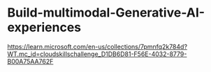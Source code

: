 # Build-multimodal-Generative-AI-experiences
https://learn.microsoft.com/en-us/collections/7pmnfq2k784d?WT.mc_id=cloudskillschallenge_D1DB6D81-F56E-4032-8779-B00A75AA762F
